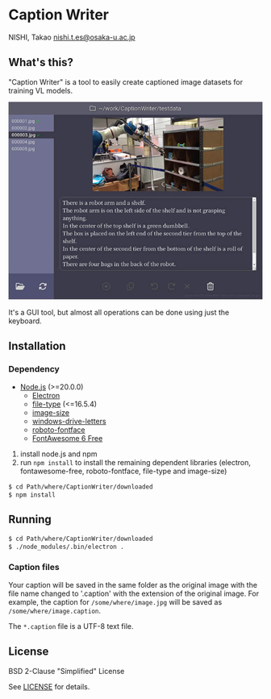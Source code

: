 # Caption Writer
NISHI, Takao <nishi.t.es@osaka-u.ac.jp>

## What's this?
"Caption Writer" is a tool to easily create captioned image datasets for training VL models.

![Screen Shot](screenshot.jpg)

It's a GUI tool, but almost all operations can be done using just the keyboard.

## Installation
### Dependency
* [Node.js](https://nodejs.org/) (>=20.0.0)
  * [Electron](https://www.electronjs.org/)
  * [file-type](https://www.npmjs.com/package/file-type) (<=16.5.4)
  * [image-size](https://www.npmjs.com/package/image-size)
  * [windows-drive-letters](https://www.npmjs.com/package/windows-drive-letters)
  * [roboto-fontface](https://www.npmjs.com/package/roboto-fontface)
  * [FontAwesome 6 Free](https://www.npmjs.com/package/@fortawesome/fontawesome-free)

1. install node.js and npm
2. run `npm install` to install the remaining dependent libraries (electron, fontawesome-free, roboto-fontface, file-type and image-size)

```
$ cd Path/where/CaptionWriter/downloaded
$ npm install
```

## Running
```
$ cd Path/where/CaptionWriter/downloaded
$ ./node_modules/.bin/electron .
```

### Caption files
Your caption will be saved in the same folder as the original image with the file name changed to '.caption' with the extension of the original image.
For example, the caption for `/some/where/image.jpg` will be saved as `/some/where/image.caption`.

The `*.caption` file is a UTF-8 text file.

## License

BSD 2-Clause "Simplified" License

See [LICENSE](./LICENSE) for details.
